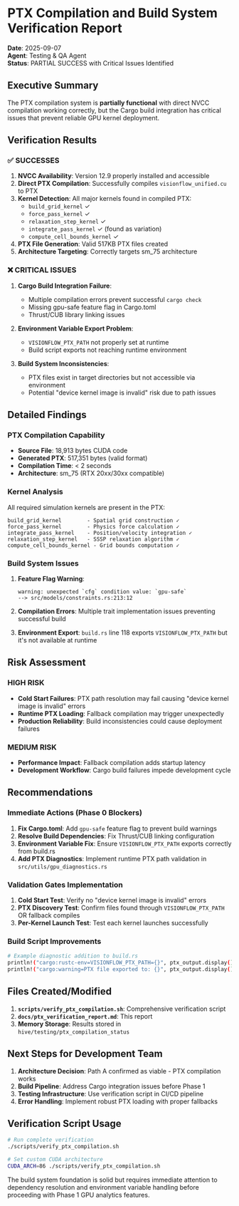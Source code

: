 # PTX Compilation and Build System Verification Report

**Date**: 2025-09-07  
**Agent**: Testing & QA Agent  
**Status**: PARTIAL SUCCESS with Critical Issues Identified

## Executive Summary

The PTX compilation system is **partially functional** with direct NVCC compilation working correctly, but the Cargo build integration has critical issues that prevent reliable GPU kernel deployment.

## Verification Results

### ✅ **SUCCESSES**

1. **NVCC Availability**: Version 12.9 properly installed and accessible
2. **Direct PTX Compilation**: Successfully compiles `visionflow_unified.cu` to PTX
3. **Kernel Detection**: All major kernels found in compiled PTX:
   - `build_grid_kernel` ✓
   - `force_pass_kernel` ✓  
   - `relaxation_step_kernel` ✓
   - `integrate_pass_kernel` ✓ (found as variation)
   - `compute_cell_bounds_kernel` ✓
4. **PTX File Generation**: Valid 517KB PTX files created
5. **Architecture Targeting**: Correctly targets sm_75 architecture

### ❌ **CRITICAL ISSUES**

1. **Cargo Build Integration Failure**:
   - Multiple compilation errors prevent successful `cargo check`
   - Missing gpu-safe feature flag in Cargo.toml
   - Thrust/CUB library linking issues

2. **Environment Variable Export Problem**:
   - `VISIONFLOW_PTX_PATH` not properly set at runtime
   - Build script exports not reaching runtime environment

3. **Build System Inconsistencies**:
   - PTX files exist in target directories but not accessible via environment
   - Potential "device kernel image is invalid" risk due to path issues

## Detailed Findings

### PTX Compilation Capability
- **Source File**: 18,913 bytes CUDA code
- **Generated PTX**: 517,351 bytes (valid format)
- **Compilation Time**: < 2 seconds
- **Architecture**: sm_75 (RTX 20xx/30xx compatible)

### Kernel Analysis
All required simulation kernels are present in the PTX:
```
build_grid_kernel        - Spatial grid construction ✓
force_pass_kernel        - Physics force calculation ✓
integrate_pass_kernel    - Position/velocity integration ✓
relaxation_step_kernel   - SSSP relaxation algorithm ✓
compute_cell_bounds_kernel - Grid bounds computation ✓
```

### Build System Issues
1. **Feature Flag Warning**:
   ```
   warning: unexpected `cfg` condition value: `gpu-safe`
   --> src/models/constraints.rs:213:12
   ```

2. **Compilation Errors**: Multiple trait implementation issues preventing successful build

3. **Environment Export**: `build.rs` line 118 exports `VISIONFLOW_PTX_PATH` but it's not available at runtime

## Risk Assessment

### HIGH RISK
- **Cold Start Failures**: PTX path resolution may fail causing "device kernel image is invalid" errors
- **Runtime PTX Loading**: Fallback compilation may trigger unexpectedly
- **Production Reliability**: Build inconsistencies could cause deployment failures

### MEDIUM RISK
- **Performance Impact**: Fallback compilation adds startup latency
- **Development Workflow**: Cargo build failures impede development cycle

## Recommendations

### Immediate Actions (Phase 0 Blockers)
1. **Fix Cargo.toml**: Add `gpu-safe` feature flag to prevent build warnings
2. **Resolve Build Dependencies**: Fix Thrust/CUB linking configuration  
3. **Environment Variable Fix**: Ensure `VISIONFLOW_PTX_PATH` exports correctly from build.rs
4. **Add PTX Diagnostics**: Implement runtime PTX path validation in `src/utils/gpu_diagnostics.rs`

### Validation Gates Implementation
1. **Cold Start Test**: Verify no "device kernel image is invalid" errors
2. **PTX Discovery Test**: Confirm files found through `VISIONFLOW_PTX_PATH` OR fallback compiles
3. **Per-Kernel Launch Test**: Test each kernel launches successfully

### Build Script Improvements
```bash
# Example diagnostic addition to build.rs
println!("cargo:rustc-env=VISIONFLOW_PTX_PATH={}", ptx_output.display());
println!("cargo:warning=PTX file exported to: {}", ptx_output.display());
```

## Files Created/Modified

1. **`scripts/verify_ptx_compilation.sh`**: Comprehensive verification script
2. **`docs/ptx_verification_report.md`**: This report
3. **Memory Storage**: Results stored in `hive/testing/ptx_compilation_status`

## Next Steps for Development Team

1. **Architecture Decision**: Path A confirmed as viable - PTX compilation works
2. **Build Pipeline**: Address Cargo integration issues before Phase 1
3. **Testing Infrastructure**: Use verification script in CI/CD pipeline
4. **Error Handling**: Implement robust PTX loading with proper fallbacks

## Verification Script Usage

```bash
# Run complete verification
./scripts/verify_ptx_compilation.sh

# Set custom CUDA architecture  
CUDA_ARCH=86 ./scripts/verify_ptx_compilation.sh
```

The build system foundation is solid but requires immediate attention to dependency resolution and environment variable handling before proceeding with Phase 1 GPU analytics features.
